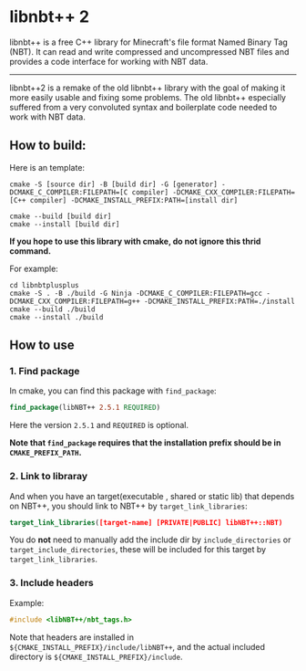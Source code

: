# libnbt++ 2

libnbt++ is a free C++ library for Minecraft's file format Named Binary Tag
(NBT). It can read and write compressed and uncompressed NBT files and
provides a code interface for working with NBT data.

----------

libnbt++2 is a remake of the old libnbt++ library with the goal of making it
more easily usable and fixing some problems. The old libnbt++ especially
suffered from a very convoluted syntax and boilerplate code needed to work
with NBT data.

## How to build:
Here is an template:
```shell
cmake -S [source dir] -B [build dir] -G [generator] -DCMAKE_C_COMPILER:FILEPATH=[C compiler] -DCMAKE_CXX_COMPILER:FILEPATH=[C++ compiler] -DCMAKE_INSTALL_PREFIX:PATH=[install dir]

cmake --build [build dir]
cmake --install [build dir]
```

**If you hope to use this library with cmake, do not ignore this thrid command.**

For example:
```shell
cd libnbtplusplus
cmake -S . -B ./build -G Ninja -DCMAKE_C_COMPILER:FILEPATH=gcc -DCMAKE_CXX_COMPILER:FILEPATH=g++ -DCMAKE_INSTALL_PREFIX:PATH=./install
cmake --build ./build
cmake --install ./build
```

## How to use
### 1. Find package

In cmake, you can find this package with `find_package`:
```cmake
find_package(libNBT++ 2.5.1 REQUIRED)
```
Here the version `2.5.1` and `REQUIRED` is optional. 

**Note that `find_package` requires that the installation prefix should be in `CMAKE_PREFIX_PATH`.**

### 2. Link to libraray


And when you have an target(executable , shared or static lib) that depends on NBT++, you should link to NBT++ by `target_link_libraries`:
```cmake
target_link_libraries([target-name] [PRIVATE|PUBLIC] libNBT++::NBT)
```

You do **not** need to manually add the include dir by `include_directories` or `target_include_directories`, these will be included for this target by `target_link_libraries`.

### 3. Include headers

Example:
```cpp
#include <libNBT++/nbt_tags.h>
```
Note that headers are installed in `${CMAKE_INSTALL_PREFIX}/include/libNBT++`, and the actual included directory is `${CMAKE_INSTALL_PREFIX}/include`. 